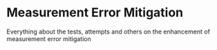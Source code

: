 # Measurement Error Mitigation

Everything about the tests, attempts and others on the enhancement of measurement error mitigation
